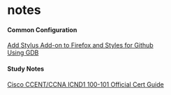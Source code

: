 # notes
#### Common Configuration
  [Add Stylus Add-on to Firefox and Styles for Github](STYLUS.md)  
  [Using GDB](GDB.md)

#### Study Notes
  [Cisco CCENT/CCNA ICND1 100-101 Official Cert Guide](CCENT.md)
